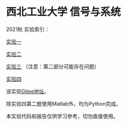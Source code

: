# 西北工业大学 信号与系统

2021秋 实验索引：

[实验一](https://github.com/YongzeYang/NPU-U14M11056-Signal-and-System/blob/main/experiments/ex1.md)

[实验二](https://github.com/YongzeYang/NPU-U14M11056-Signal-and-System/blob/main/experiments/ex2.md)

[实验三](https://github.com/YongzeYang/NPU-U14M11056-Signal-and-System/blob/main/experiments/ex3.md) （注意：第二部分可能存在问题）

[实验四](https://github.com/YongzeYang/NPU-U14M11056-Signal-and-System/blob/main/experiments/ex4.md)

该实验[Gitee地址](https://gitee.com/yongze_yang/NPU-Signal-and-System)。

除实验四第二题使用Matlab外，均为Python完成。

本实验代码和报告仅供学习参考，切勿直接使用。
